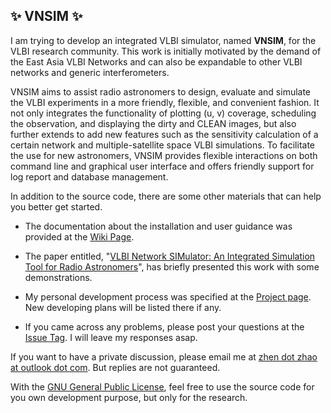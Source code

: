 ## :sparkles: VNSIM :sparkles:

I am trying to develop an integrated VLBI simulator, named **VNSIM**, for the VLBI research community. This work is initially motivated by the demand of the East Asia VLBI Networks and can also be expandable to other VLBI networks and generic interferometers. 

VNSIM aims to assist radio astronomers to design, evaluate and simulate the VLBI experiments in a more friendly, flexible, and convenient fashion. It not only integrates the functionality of plotting (u, v) coverage, scheduling the observation, and displaying the dirty and CLEAN images, but also further extends to add new features such as the sensitivity calculation of a certain network and multiple-satellite space VLBI simulations. To facilitate the use for new astronomers, VNSIM provides flexible interactions on both command line and graphical user interface and offers friendly support for log report and database management. 

In addition to the source code, there are some other materials that can help you better get started.

- The documentation about the installation and user guidance was provided at the [Wiki Page](https://github.com/ZhenZHAO/VNSIM/wiki).

- The paper entitled, "[VLBI Network SIMulator: An Integrated Simulation Tool for Radio Astronomers](https://arxiv.org/abs/1808.06726v1)", has briefly presented this work with some demonstrations.  

- My personal development process was specified at the [Project page](https://github.com/ZhenZHAO/VNSIM/projects/1). New developing plans will be listed there if any.

- If you came across any problems, please post your questions at the [Issue Tag](https://github.com/ZhenZHAO/VNSIM/issues). I will leave my responses asap.

If you want to have a private discussion, please email me at [zhen dot zhao at outlook dot com](mailto:zhen.zhao@outlook.com). But replies are not guaranteed. 

With the [GNU General Public License](https://github.com/ZhenZHAO/VNSIM/blob/master/LICENSE), feel free to use the source code for you own development purpose, but only for the research.
